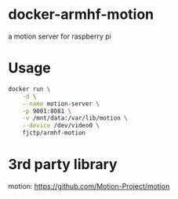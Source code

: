 # docker-armhf-motion
a motion server for raspberry pi

# Usage
~~~bash
docker run \
    -d \
    --name motion-server \
    -p 9001:8081 \
    -v /mnt/data:/var/lib/motion \
    --device /dev/video0 \
    fjctp/armhf-motion
~~~

# 3rd party library
motion: https://github.com/Motion-Project/motion
